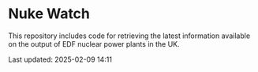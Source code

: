 # Nuke Watch

This repository includes code for retrieving the latest information available on the output of EDF nuclear power plants in the UK.

Last updated: 2025-02-09 14:11